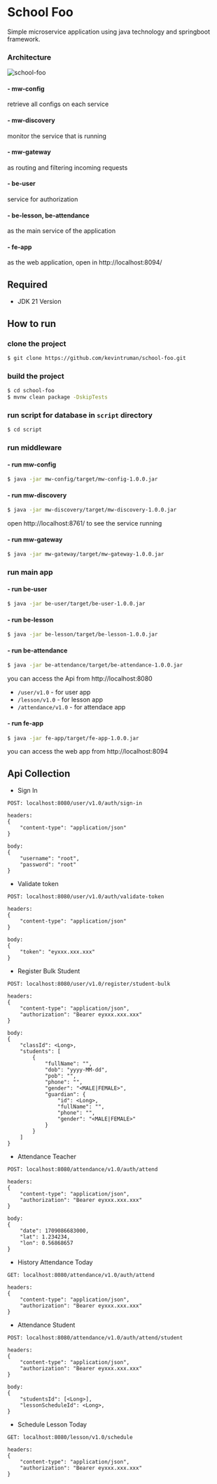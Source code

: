 
# School Foo

Simple microservice application using java technology and springboot framework.

### Architecture
![school-foo](images/ss.png?raw=true "school-foo")

#### - mw-config
retrieve all configs on each service

#### - mw-discovery
monitor the service that is running

#### - mw-gateway
as routing and filtering incoming requests

#### - be-user
service for authorization 

#### - be-lesson, be-attendance
as the main service of the application

#### - fe-app
as the web application, open in http://localhost:8094/

## Required

- JDK 21 Version


## How to run

### clone the project

```bash
$ git clone https://github.com/kevintruman/school-foo.git
```

### build the project

```bash
$ cd school-foo
$ mvnw clean package -DskipTests
```

### run script for database in `script` directory
```bash
$ cd script
```

### run middleware

#### - run mw-config
```bash
$ java -jar mw-config/target/mw-config-1.0.0.jar
```

#### - run mw-discovery
```bash
$ java -jar mw-discovery/target/mw-discovery-1.0.0.jar
```

open http://localhost:8761/ to see the service running

#### - run mw-gateway
```bash
$ java -jar mw-gateway/target/mw-gateway-1.0.0.jar
```

### run main app

#### - run be-user
```bash
$ java -jar be-user/target/be-user-1.0.0.jar
```

#### - run be-lesson
```bash
$ java -jar be-lesson/target/be-lesson-1.0.0.jar
```

#### - run be-attendance
```bash
$ java -jar be-attendance/target/be-attendance-1.0.0.jar
```

you can access the Api from http://localhost:8080

- `/user/v1.0` - for user app
- `/lesson/v1.0` - for lesson app
- `/attendance/v1.0` - for attendace app


#### - run fe-app
```bash
$ java -jar fe-app/target/fe-app-1.0.0.jar
```
you can access the web app from http://localhost:8094



## Api Collection

- Sign In

```
POST: localhost:8080/user/v1.0/auth/sign-in

headers:
{
    "content-type": "application/json"
}

body:
{
    "username": "root",
    "password": "root"
}
```



- Validate token

```
POST: localhost:8080/user/v1.0/auth/validate-token

headers:
{
    "content-type": "application/json"
}

body:
{
    "token": "eyxxx.xxx.xxx"
}
```



- Register Bulk Student

```
POST: localhost:8080/user/v1.0/register/student-bulk

headers:
{
    "content-type": "application/json",
    "authorization": "Bearer eyxxx.xxx.xxx"
}

body:
{
    "classId": <Long>,
    "students": [
        {
            "fullName": "",
            "dob": "yyyy-MM-dd",
            "pob": "",
            "phone": "",
            "gender": "<MALE|FEMALE>",
            "guardian": {
                "id": <Long>,
                "fullName": "",
                "phone": "",
                "gender": "<MALE|FEMALE>"
            }
        }
    ]
}
```


- Attendance Teacher

```
POST: localhost:8080/attendance/v1.0/auth/attend

headers:
{
    "content-type": "application/json",
    "authorization": "Bearer eyxxx.xxx.xxx"
}

body:
{
	"date": 1709086683000,
	"lat": 1.234234,
	"lon": 0.56868657
}
```


- History Attendance Today

```
GET: localhost:8080/attendance/v1.0/auth/attend

headers:
{
    "content-type": "application/json",
    "authorization": "Bearer eyxxx.xxx.xxx"
}
```


- Attendance Student

```
POST: localhost:8080/attendance/v1.0/auth/attend/student

headers:
{
    "content-type": "application/json",
    "authorization": "Bearer eyxxx.xxx.xxx"
}

body:
{
	"studentsId": [<Long>],
	"lessonScheduleId": <Long>,
}
```


- Schedule Lesson Today

```
GET: localhost:8080/lesson/v1.0/schedule

headers:
{
    "content-type": "application/json",
    "authorization": "Bearer eyxxx.xxx.xxx"
}
```

